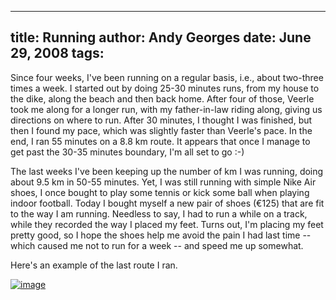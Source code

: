 -----
title:  Running
author: Andy Georges
date: June 29, 2008
tags: 
-----







Since four weeks, I've been running on a regular basis, i.e., about
two-three times a week. I started out by doing 25-30 minutes runs, from
my house to the dike, along the beach and then back home. After four of
those, Veerle took me along for a longer run, with my father-in-law
riding along, giving us directions on where to run. After 30 minutes, I
thought I was finished, but then I found my pace, which was slightly
faster than Veerle's pace. In the end, I ran 55 minutes on a 8.8 km
route. It appears that once I manage to get past the 30-35 minutes
boundary, I'm all set to go :-)


The last weeks I've been keeping up the number of km I was running,
doing about 9.5 km in 50-55 minutes. Yet, I was still running with
simple Nike Air shoes, I once bought to play some tennis or kick some
ball when playing indoor football. Today I bought myself a new pair of
shoes (€125) that are fit to the way I am running. Needless to say, I
had to run a while on a track, while they recorded the way I placed my
feet. Turns out, I'm placing my feet pretty good, so I hope the shoes
help me avoid the pain I had last time -- which caused me not to run for
a week -- and speed me up somewhat.


Here's an example of the last route I ran.


[![image](7E01097D-AA30-4915-A4BD-8EEFA3FF2937-1.jpg)](http://www.flickr.com/photos/itkovian/2601962772/)




